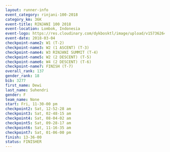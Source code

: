 ```yaml
---
layout: runner-info 
event_category: rinjani-100-2018 
category_km: 36K 
event-title: RINJANI 100 2018 
event-location: Lombok, Indonesia 
event-logo: https://res.cloudinary.com/dykbosktl/image/upload/v1573626435/Logo/Rinjani_eoufbh.png 
event-date: 2018-03-04 
checkpoint-name2: W1 (T-2) 
checkpoint-name3: W2 (1 ASCENT) (T-3) 
checkpoint-name4: W3 RINJANI SUMMIT (T-4) 
checkpoint-name5: W2 (2 DESCENT) (T-5) 
checkpoint-name6: W4 (2 DESCENT) (T-6) 
checkpoint-name7: FINISH (T-7) 
overall_rank: 137
gender_rank: 18
bib: 3277
first_name: Dewi
last_name: Suhendri
gender: F
team_name: None
start: Fri, 11-30-00 pm
checkpoint2: Sat, 12-52-28 am
checkpoint3: Sat, 02-48-15 am
checkpoint4: Sat, 08-04-02 am
checkpoint5: Sat, 09-28-17 am
checkpoint6: Sat, 11-16-35 am
checkpoint7: Sat, 01-06-00 pm
finish: 13-36-00
status: FINISHER
---
```

